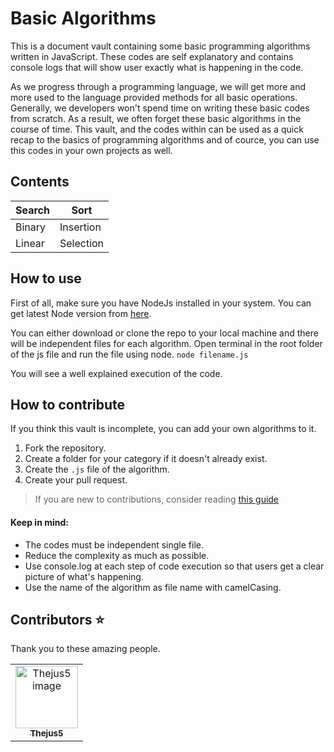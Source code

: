 # Basic Algorithms
This is a document vault containing some basic programming algorithms written in JavaScript. These codes are self explanatory and contains console logs that will show user exactly what is happening in the code. 

As we progress through a programming language, we will get more and more used to the language provided methods for all basic operations. Generally, we developers won't spend time on writing these basic codes from scratch. As a result, we often forget these basic algorithms in the course of time. 
This vault, and the codes within can be used as a quick recap to the basics of programming algorithms and of cource, you can use this codes in your own projects as well.

## Contents

| Search | Sort |
| ------ | ---- |
| Binary | Insertion |
| Linear | Selection |

## How to use
First of all, make sure you have NodeJs installed in your system. You can get latest Node version from [here](https://nodejs.org/en/download/).

You can either download or clone the repo to your local machine and there will be independent files for each algorithm. Open terminal in the root folder of the js file and run the file using node. `node filename.js`

You will see a well explained execution of the code.

## How to contribute
If you think this vault is incomplete, you can add your own algorithms to it. 

1. Fork the repository.
2. Create a folder for your category if it doesn't already exist.
3. Create the `.js` file of the algorithm.
4. Create your pull request.

> If you are new to contributions, consider reading [this guide](https://www.dataschool.io/how-to-contribute-on-github/)

#### Keep in mind:
* The codes must be independent single file.
* Reduce the complexity as much as possible.
* Use console.log at each step of code execution so that users get a clear picture of what's happening.
* Use the name of the algorithm as file name with camelCasing.

## Contributors :star:
Thank you to these amazing people.


<table>
  <tr>
    <td align="center"><a href="https://github.com/Thejus5"><img src="https://avatars.githubusercontent.com/u/71311417?s=400&u=76d12ce940d1de4bc2c87804bf01b26809e713b7&v=4" width="100px;" alt="Thejus5 image"/><br /><sub><b>Thejus5</b></sub></a></td>
  
  </tr>
</table>
